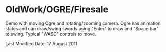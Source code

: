 OldWork/OGRE/Firesale
=====================

Demo with moving Ogre and rotating/zooming camera. Ogre has animation states and can draw/swing swords using "Enter" to draw
and "Space bar" to swing. Typical "WASD" controls to move.

Last Modified Date: 17 August 2011